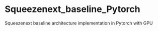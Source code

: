 # Squeezenext_baseline_Pytorch
Squeezenext baseline architecture implementation in Pytorch with GPU
